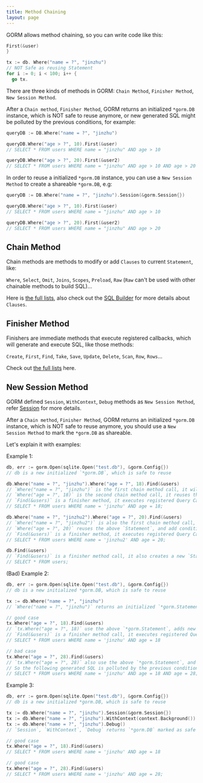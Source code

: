```yaml
---
title: Method Chaining
layout: page
---
```


GORM allows method chaining, so you can write code like this:

```go
First(&user)
}

tx := db. Where("name = ?", "jinzhu")
// NOT Safe as reusing Statement
for i := 0; i < 100; i++ {
  go tx.
```

There are three kinds of methods in GORM: `Chain Method`, `Finisher Method`, `New Session Method`.

After a `Chain method`, `Finisher Method`, GORM returns an initialized `*gorm.DB` instance, which is NOT safe to reuse anymore, or new generated SQL might be polluted by the previous conditions, for example:

```go
queryDB := DB.Where("name = ?", "jinzhu")

queryDB.Where("age > ?", 10).First(&user)
// SELECT * FROM users WHERE name = "jinzhu" AND age > 10

queryDB.Where("age > ?", 20).First(&user2)
// SELECT * FROM users WHERE name = "jinzhu" AND age > 10 AND age > 20
```

In order to reuse a initialized `*gorm.DB` instance, you can use a `New Session Method` to create a shareable `*gorm.DB`, e.g:

```go
queryDB := DB.Where("name = ?", "jinzhu").Session(&gorm.Session{})

queryDB.Where("age > ?", 10).First(&user)
// SELECT * FROM users WHERE name = "jinzhu" AND age > 10

queryDB.Where("age > ?", 20).First(&user2)
// SELECT * FROM users WHERE name = "jinzhu" AND age > 20
```

## Chain Method

Chain methods are methods to modify or add `Clauses` to current `Statement`, like:

`Where`, `Select`, `Omit`, `Joins`, `Scopes`, `Preload`, `Raw` (`Raw` can't be used with other chainable methods to build SQL)...

Here is [the full lists](https://github.com/go-gorm/gorm/blob/master/chainable_api.go), also check out the [SQL Builder](sql_builder.html) for more details about `Clauses`.

## <span id="finisher_method">Finisher Method</span>

Finishers are immediate methods that execute registered callbacks, which will generate and execute SQL, like those methods:

`Create`, `First`, `Find`, `Take`, `Save`, `Update`, `Delete`, `Scan`, `Row`, `Rows`...

Check out [the full lists](https://github.com/go-gorm/gorm/blob/master/finisher_api.go) here.

## <span id="goroutine_safe">New Session Method</span>

GORM defined `Session`, `WithContext`, `Debug` methods as `New Session Method`, refer [Session](session.html) for more details.

After a `Chain method`, `Finisher Method`, GORM returns an initialized `*gorm.DB` instance, which is NOT safe to reuse anymore, you should use a `New Session Method` to mark the `*gorm.DB` as shareable.

Let's explain it with examples:

Example 1:

```go
db, err := gorm.Open(sqlite.Open("test.db"), &gorm.Config{})
// db is a new initialized `*gorm.DB`, which is safe to reuse

db.Where("name = ?", "jinzhu").Where("age = ?", 18).Find(&users)
// `Where("name = ?", "jinzhu")` is the first chain method call, it will create an initialized `*gorm.DB` instance, aka `*gorm.Statement`
// `Where("age = ?", 18)` is the second chain method call, it reuses the above `*gorm.Statement`, adds new condition `age = 18` to it
// `Find(&users)` is a finisher method, it executes registered Query Callbacks, which generates and runs the following SQL:
// SELECT * FROM users WHERE name = 'jinzhu' AND age = 18;

db.Where("name = ?", "jinzhu2").Where("age = ?", 20).Find(&users)
// `Where("name = ?", "jinzhu2")` is also the first chain method call, it creates a new `*gorm.Statement`
// `Where("age = ?", 20)` reuses the above `Statement`, and add conditions to it
// `Find(&users)` is a finisher method, it executes registered Query Callbacks, generates and runs the following SQL:
// SELECT * FROM users WHERE name = 'jinzhu2' AND age = 20;

db.Find(&users)
// `Find(&users)` is a finisher method call, it also creates a new `Statement` and executes registered Query Callbacks, generates and runs the following SQL:
// SELECT * FROM users;
```

(Bad) Example 2:

```go
db, err := gorm.Open(sqlite.Open("test.db"), &gorm.Config{})
// db is a new initialized *gorm.DB, which is safe to reuse

tx := db.Where("name = ?", "jinzhu")
// `Where("name = ?", "jinzhu")` returns an initialized `*gorm.Statement` instance after chain method `Where`, which is NOT safe to reuse

// good case
tx.Where("age = ?", 18).Find(&users)
// `tx.Where("age = ?", 18)` use the above `*gorm.Statement`, adds new condition to it
// `Find(&users)` is a finisher method call, it executes registered Query Callbacks, generates and runs the following SQL:
// SELECT * FROM users WHERE name = 'jinzhu' AND age = 18

// bad case
tx.Where("age = ?", 28).Find(&users)
// `tx.Where("age = ?", 28)` also use the above `*gorm.Statement`, and keep adding conditions to it
// So the following generated SQL is polluted by the previous conditions:
// SELECT * FROM users WHERE name = 'jinzhu' AND age = 18 AND age = 28;
```

Example 3:

```go
db, err := gorm.Open(sqlite.Open("test.db"), &gorm.Config{})
// db is a new initialized *gorm.DB, which is safe to reuse

tx := db.Where("name = ?", "jinzhu").Session(&gorm.Session{})
tx := db.Where("name = ?", "jinzhu").WithContext(context.Background())
tx := db.Where("name = ?", "jinzhu").Debug()
// `Session`, `WithContext`, `Debug` returns `*gorm.DB` marked as safe to reuse, newly initialized `*gorm.Statement` based on it keeps current conditions

// good case
tx.Where("age = ?", 18).Find(&users)
// SELECT * FROM users WHERE name = 'jinzhu' AND age = 18

// good case
tx.Where("age = ?", 28).Find(&users)
// SELECT * FROM users WHERE name = 'jinzhu' AND age = 28;
```
